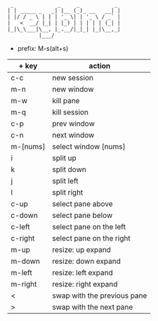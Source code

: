 
```
 _              _     _           _ 
| | _____ _   _| |__ (_)_ __   __| |
| |/ / _ \ | | | '_ \| | '_ \ / _` |
|   <  __/ |_| | |_) | | | | | (_| |
|_|\_\___|\__, |_.__/|_|_| |_|\__,_|
          |___/                     
```

- prefix: M-s(alt+s)
                         
| <prefix key> + key | action                      |
|--------------------|-----------------------------|
| c-c                | new session                 |
| m-n                | new window                  |
| m-w                | kill pane                   |
| m-q                | kill session                |
| c-p                | prev window                 |
| c-n                | next window                 |
| m-[nums]           | select window [nums]        |
| i                  | split up                    |
| k                  | split down                  |
| j                  | split left                  |
| l                  | split right                 |
| c-up               | select pane above           |
| c-down             | select pane below           |
| c-left             | select pane on the left     |
| c-right            | select pane on the right    |
| m-up               | resize: up expand           |
| m-down             | resize: down expand         |
| m-left             | resize: left expand         |
| m-right            | resize: right expand        |
| <                  | swap with the previous pane |
| >                  | swap with the next pane     |
